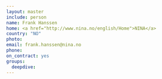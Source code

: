 ```yaml
---
layout: master
include: person
name: Frank Hanssen
home: <a href="http://www.nina.no/english/Home">NINA</a>
country: "NO"
photo:
email: frank.hanssen@nina.no
phone:
on_contract: yes
groups:
  deepdive:
---
```

